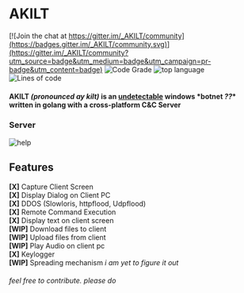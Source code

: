 # AKILT

[![Join the chat at https://gitter.im/_AKILT/community](https://badges.gitter.im/_AKILT/community.svg)](https://gitter.im/_AKILT/community?utm_source=badge&utm_medium=badge&utm_campaign=pr-badge&utm_content=badge)
![Code Grade](https://api.codiga.io/project/34798/status/svg)
![top language](https://img.shields.io/github/languages/top/Xart3mis/AKILT)
![Lines of code](https://img.shields.io/tokei/lines/github/Xart3mis/AKILT)


#### AKILT _(pronounced ay kilt)_ is an [undetectable](https://www.virustotal.com/gui/file/42673f19cf40d15b1f38235b5bb952c36647c42c64b209c353cd7978a1ddb555/detection) windows \*botnet _??_\* written in golang with a cross-platform C&C Server

### Server

![help](https://github.com/Xart3mis/AKILT/blob/master/help.gif)

## Features

**[X]** Capture Client Screen  
**[X]** Display Dialog on Client PC  
**[X]** DDOS (Slowloris, httpflood, Udpflood)  
**[X]** Remote Command Execution  
**[X]** Display text on client screen  
**[WIP]** Download files to client  
**[WIP]** Upload files from client  
**[WIP]** Play Audio on client pc  
**[X]** Keylogger  
**[WIP]** Spreading mechanism _i am yet to figure it out_

###### feel free to contribute. _please do_
